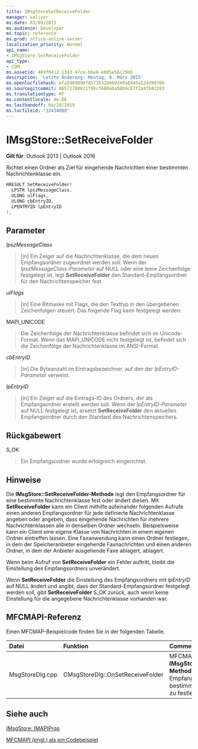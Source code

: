 ```yaml
---
title: IMsgStoreSetReceiveFolder
manager: soliver
ms.date: 03/09/2015
ms.audience: Developer
ms.topic: reference
ms.prod: office-online-server
localization_priority: Normal
api_name:
- IMsgStore.SetReceiveFolder
api_type:
- COM
ms.assetid: 469f0412-1343-47ce-b6e8-e0d5e56c29bb
description: 'Letzte Änderung: Montag, 9. März 2015'
ms.openlocfilehash: efa5d60098fd5f16328669249a8445a124d9878b
ms.sourcegitcommit: 8657170d071f9bcf680aba50b9c07f2a4fb82283
ms.translationtype: MT
ms.contentlocale: de-DE
ms.lasthandoff: 04/28/2019
ms.locfileid: "33434088"
---
```

# <a name="imsgstoresetreceivefolder"></a>IMsgStore::SetReceiveFolder

  
  
**Gilt für**: Outlook 2013 | Outlook 2016 
  
Richtet einen Ordner als Ziel für eingehende Nachrichten einer bestimmten Nachrichtenklasse ein.
  
```cpp
HRESULT SetReceiveFolder(
  LPSTR lpszMessageClass,
  ULONG ulFlags,
  ULONG cbEntryID,
  LPENTRYID lpEntryID
);
```

## <a name="parameters"></a>Parameter

 _lpszMessageClass_
  
> [in] Ein Zeiger auf die Nachrichtenklasse, die dem neuen Empfangsordner zugeordnet werden soll. Wenn der  _lpszMessageClass-Parameter_ auf NULL oder eine leere Zeichenfolge festgelegt ist, legt **SetReceiveFolder** den Standard-Empfangsordner für den Nachrichtenspeicher fest. 
    
 _ulFlags_
  
> [in] Eine Bitmaske mit Flags, die den Texttyp in den übergebenen Zeichenfolgen steuert. Das folgende Flag kann festgelegt werden:
    
MAPI_UNICODE 
  
> Die Zeichenfolge der Nachrichtenklasse befindet sich im Unicode-Format. Wenn das MAPI_UNICODE nicht festgelegt ist, befindet sich die Zeichenfolge der Nachrichtenklasse im ANSI-Format.
    
 _cbEntryID_
  
> [in] Die Byteanzahl im Eintragsbezeichner, auf den der  _lpEntryID-Parameter_ verweist. 
    
 _lpEntryID_
  
> [in] Ein Zeiger auf die Eintrags-ID des Ordners, der als Empfangsordner erstellt werden soll. Wenn der  _lpEntryID-Parameter_ auf NULL festgelegt ist, ersetzt **SetReceiveFolder** den aktuellen Empfangsordner durch den Standard des Nachrichtenspeichers. 
    
## <a name="return-value"></a>Rückgabewert

S_OK 
  
> Ein Empfangsordner wurde erfolgreich eingerichtet.
    
## <a name="remarks"></a>Hinweise

Die **IMsgStore::SetReceiveFolder-Methode** legt den Empfangsordner für eine bestimmte Nachrichtenklasse fest oder ändert diesen. Mit **SetReceiveFolder** kann ein Client mithilfe aufeinander folgenden Aufrufe einen anderen Empfangsordner für jede definierte Nachrichtenklasse angeben oder angeben, dass eingehende Nachrichten für mehrere Nachrichtenklassen alle in denselben Ordner wechseln. Beispielsweise kann ein Client eine eigene Klasse von Nachrichten in einem eigenen Ordner eintreffen lassen. Eine Faxanwendung kann einen Ordner festlegen, in dem der Speicheranbieter eingehende Faxnachrichten und einen anderen Ordner, in dem der Anbieter ausgehende Faxe ablagert, ablagert.
  
Wenn beim Aufruf von **SetReceiveFolder** ein Fehler auftritt, bleibt die Einstellung des Empfangsordners unverändert. 
  
Wenn **SetReceiveFolder** die Einstellung des Empfangsordners mit  _lpEntryID_ auf NULL ändert und angibt, dass der Standard-Empfangsordner festgelegt werden soll, gibt **SetReceiveFolder** S_OK zurück, auch wenn keine Einstellung für die angegebene Nachrichtenklasse vorhanden war. 
  
## <a name="mfcmapi-reference"></a>MFCMAPI-Referenz

Einen MFCMAP-Beispielcode finden Sie in der folgenden Tabelle.
  
|**Datei**|**Funktion**|**Comment**|
|:-----|:-----|:-----|
|MsgStoreDlg.cpp  <br/> |CMsgStoreDlg::OnSetReceiveFolder  <br/> |MFCMAPI verwendet die **IMsgStore::SetReceiveFolder-Methode,** um einen Ordner als Empfangsordner für eine bestimmte Nachrichtenklasse zu festlegen.  <br/> |
   
## <a name="see-also"></a>Siehe auch



[IMsgStore: IMAPIProp](imsgstoreimapiprop.md)


[MFCMAPI (engl.) als ein Codebeispiel](mfcmapi-as-a-code-sample.md)

